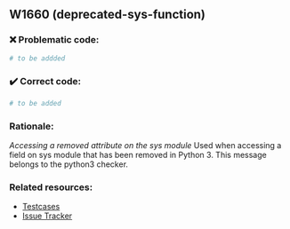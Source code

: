 ## W1660 (deprecated-sys-function)

### :x: Problematic code:

```python
# to be addded
```

### :heavy_check_mark: Correct code:

```python
# to be added
```

### Rationale:

 *Accessing a removed attribute on the sys module*
  Used when accessing a field on sys module that has been removed in Python 3.
  This message belongs to the python3 checker.



### Related resources:

- [Testcases](#)
- [Issue Tracker](https://github.com/PyCQA/pylint/issues?q=is%3Aissue+%22deprecated-sys-function%22+OR+%22W1660%22)

